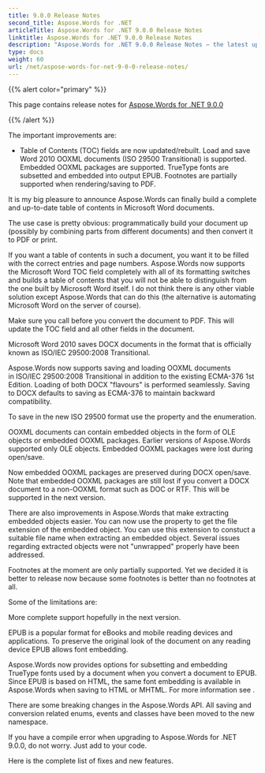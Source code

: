 ```yaml
---
title: 9.0.0 Release Notes
second_title: Aspose.Words for .NET
articleTitle: Aspose.Words for .NET 9.0.0 Release Notes
linktitle: Aspose.Words for .NET 9.0.0 Release Notes
description: "Aspose.Words for .NET 9.0.0 Release Notes – the latest updates and fixes."
type: docs
weight: 60
url: /net/aspose-words-for-net-9-0-0-release-notes/
---
```


{{% alert color="primary" %}}

This page contains release notes for [Aspose.Words for .NET 9.0.0](https://releases.aspose.com/words/net/new-releases/aspose.words-for-.net-9.0.0/)

{{% /alert %}}

The important improvements are:

- Table of Contents (TOC) fields are now updated/rebuilt.
  Load and save Word 2010 OOXML documents (ISO 29500 Transitional) is supported. 
  Embedded OOXML packages are supported. 
  TrueType fonts are subsetted and embedded into output EPUB.
  Footnotes are partially supported when rendering/saving to PDF. 



It is my big pleasure to announce Aspose.Words can finally build a complete and up-to-date table of contents in Microsoft Word documents.

The use case is pretty obvious: programmatically build your document up (possibly by combining parts from different documents) and then convert it to PDF or print.

If you want a table of contents in such a document, you want it to be filled with the correct entries and page numbers. Aspose.Words now supports the Microsoft Word TOC field completely with all of its formatting switches and builds a table of contents that you will not be able to distinguish from the one built by Microsoft Word itself. I do not think there is any other viable solution except Aspose.Words that can do this (the alternative is automating Microsoft Word on the server of course).

Make sure you call before you convert the document to PDF. This will update the TOC field and all other fields in the document.



Microsoft Word 2010 saves DOCX documents in the format that is officially known as ISO/IEC 29500:2008 Transitional.

Aspose.Words now supports saving and loading OOXML documents in ISO/IEC 29500:2008 Transitional in addition to the existing ECMA-376 1st Edition. Loading of both DOCX "flavours" is performed seamlessly. Saving to DOCX defaults to saving as ECMA-376 to maintain backward compatibility.

To save in the new ISO 29500 format use the property and the enumeration.



OOXML documents can contain embedded objects in the form of OLE objects or embedded OOXML packages. Earlier versions of Aspose.Words supported only OLE objects. Embedded OOXML packages were lost during open/save.

Now embedded OOXML packages are preserved during DOCX open/save. Note that embedded OOXML packages are still lost if you convert a DOCX document to a non-OOXML format such as DOC or RTF. This will be supported in the next version.

There are also improvements in Aspose.Words that make extracting embedded objects easier. You can now use the property to get the file extension of the embedded object. You can use this extension to constuct a suitable file name when extracting an embedded object. Several issues regarding extracted objects were not "unwrapped" properly have been addressed.



Footnotes at the moment are only partially supported. Yet we decided it is better to release now because some footnotes is better than no footnotes at all. 

Some of the limitations are:

More complete support hopefully in the next version.



EPUB is a popular format for eBooks and mobile reading devices and applications. To preserve the original look of the document on any reading device EPUB allows font embedding. 

Aspose.Words now provides options for subsetting and embedding TrueType fonts used by a document when you convert a document to EPUB. Since EPUB is based on HTML, the same font embedding is available in Aspose.Words when saving to HTML or MHTML. For more information see .



There are some breaking changes in the Aspose.Words API. All saving and conversion related enums, events and classes have been moved to the new namespace.

If you have a compile error when upgrading to Aspose.Words for .NET 9.0.0, do not worry. Just add to your code.



Here is the complete list of fixes and new features.
